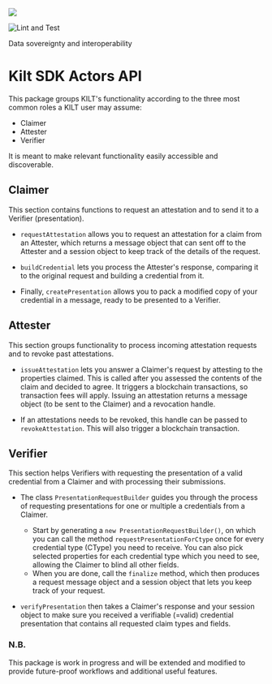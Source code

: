 [![](https://user-images.githubusercontent.com/39338561/122415864-8d6a7c00-cf88-11eb-846f-a98a936f88da.png)
](https://kilt.io)

![Lint and Test](https://github.com/KILTprotocol/sdk-js/workflows/Lint%20and%20Test/badge.svg)

Data sovereignty and interoperability

# Kilt SDK Actors API

This package groups KILT's functionality according to the three most common roles a KILT user may assume:

- Claimer
- Attester
- Verifier

It is meant to make relevant functionality easily accessible and discoverable.

## Claimer

This section contains functions to request an attestation and to send it to a Verifier (presentation).

- `requestAttestation` allows you to request an attestation for a claim from an Attester, which returns a message object that can sent off to the Attester and a session object to keep track of the details of the request.

- `buildCredential` lets you process the Attester's response, comparing it to the original request and building a credential from it.

- Finally, `createPresentation` allows you to pack a modified copy of your credential in a message, ready to be presented to a Verifier.

## Attester

This section groups functionality to process incoming attestation requests and to revoke past attestations.

- `issueAttestation` lets you answer a Claimer's request by attesting to the properties claimed.
  This is called after you assessed the contents of the claim and decided to agree.
  It triggers a blockchain transactions, so transaction fees will apply.
  Issuing an attestation returns a message object (to be sent to the Claimer) and a revocation handle.

- If an attestations needs to be revoked, this handle can be passed to `revokeAttestation`.
  This will also trigger a blockchain transaction.

## Verifier

This section helps Verifiers with requesting the presentation of a valid credential from a Claimer and with processing their submissions.

- The class `PresentationRequestBuilder` guides you through the process of requesting presentations for one or multiple a credentials from a Claimer.

  - Start by generating a `new PresentationRequestBuilder()`, on which you can call the method `requestPresentationForCtype` once for every credential type (CType) you need to receive.
    You can also pick selected properties for each credential type which you need to see, allowing the Claimer to blind all other fields.
  - When you are done, call the `finalize` method, which then produces a request message object and a session object that lets you keep track of your request.

- `verifyPresentation` then takes a Claimer's response and your session object to make sure you received a verifiable (=valid) credential presentation that contains all requested claim types and fields.

### N.B.

This package is work in progress and will be extended and modified to provide future-proof workflows and additional useful features.
